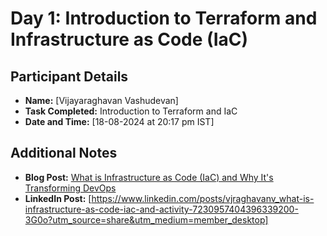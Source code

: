 # Day 1: Introduction to Terraform and Infrastructure as Code (IaC)

## Participant Details
- **Name:** [Vijayaraghavan Vashudevan]
- **Task Completed:** Introduction to Terraform and IaC
- **Date and Time:** [18-08-2024 at 20:17 pm IST]

## Additional Notes
- **Blog Post:** [What is Infrastructure as Code (IaC) and Why It's Transforming DevOps](https://vjraghavanv.hashnode.dev/what-is-infrastructure-as-code-iac-and-why-its-transforming-devops)
- **LinkedIn Post:** [https://www.linkedin.com/posts/vjraghavanv_what-is-infrastructure-as-code-iac-and-activity-7230957404396339200-3G0o?utm_source=share&utm_medium=member_desktop]